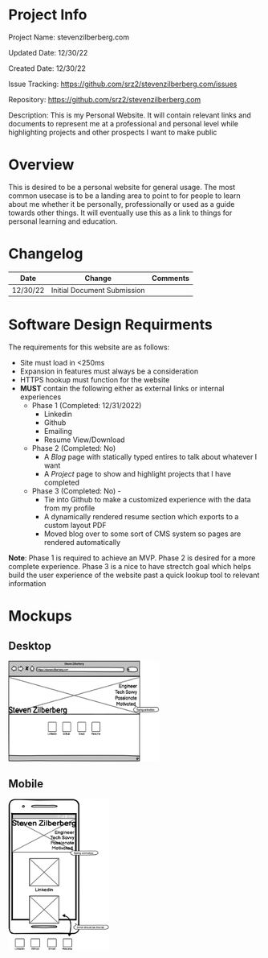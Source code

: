 Project Info
============
Project Name: stevenzilberberg.com

Updated Date: 12/30/22

Created Date: 12/30/22

Issue Tracking: https://github.com/srz2/stevenzilberberg.com/issues

Repository: https://github.com/srz2/stevenzilberberg.com

Description: This is my Personal Website. It will contain relevant links and documents to represent me at a professional and personal level while highlighting projects and other prospects I want to make public

# Overview

This is desired to be a personal website for general usage. The most common usecase is to be a landing area to point to for people to learn about me whether it be personally, professionally or used as a guide towards other things. It will eventually use this as a link to things for personal learning and education.

# Changelog

| Date  |  Change | Comments
|-------|---------|---------|
|  12/30/22     |   Initial Document Submission      |         |

# Software Design Requirments

The requirements for this website are as follows:
- Site must load in <250ms
- Expansion in features must always be a consideration
- HTTPS hookup must function for the website
- **MUST** contain the following either as external links or internal experiences
  - Phase 1 (Completed: 12/31/2022)
    - Linkedin
    - Github
    - Emailing
    - Resume View/Download
  - Phase 2 (Completed: No)
    - A *Blog* page with statically typed entires to talk about whatever I want
    - A *Project* page to show and highlight projects that I have completed
  - Phase 3 (Completed: No) - 
    - Tie into Github to make a customized experience with the data from my profile
    - A dynamically rendered resume section which exports to a custom layout PDF
    - Moved blog over to some sort of CMS system so pages are rendered automatically

**Note**: Phase 1 is required to achieve an MVP. Phase 2 is desired for a more complete experience. Phase 3 is a nice to have strectch goal which helps build the user experience of the website past a quick lookup tool to relevant information

# Mockups

## Desktop
<img alt="Desktop Browser Wireframe" src="./wireframes/Desktop%20Browser%20View.png" width="300" height="200">

## Mobile
<img alt="Mobile Browser Wireframe" src="./wireframes/Mobile%20Browser%20View.png" width="200" height="300">